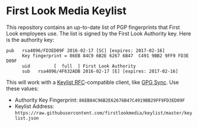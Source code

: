 # First Look Media Keylist

This repository contains an up-to-date list of PGP fingerprints that First Look employees use. The list is signed by the First Look Authority key. Here is the authority key:

```
pub   rsa4096/FD3ED09F 2016-02-17 [SC] [expires: 2017-02-16]
      Key fingerprint = 86EB 84C9 6B2E 6267 6B47  C491 9BB2 9FF9 FD3E D09F
      uid         [  full  ] First Look Authority
      sub   rsa4096/4F632ADB 2016-02-17 [E] [expires: 2017-02-16]
```

This will work with a [Keylist RFC](https://code.firstlook.media/keylist-rfc-explainer)-compatible client, like [GPG Sync](https://github.com/firstlookmedia/gpgsync). Use these values:

* Authority Key Fingerprint: `86EB84C96B2E62676B47C4919BB29FF9FD3ED09F`
* Keylist Address: `https://raw.githubusercontent.com/firstlookmedia/keylist/master/keylist.json`
